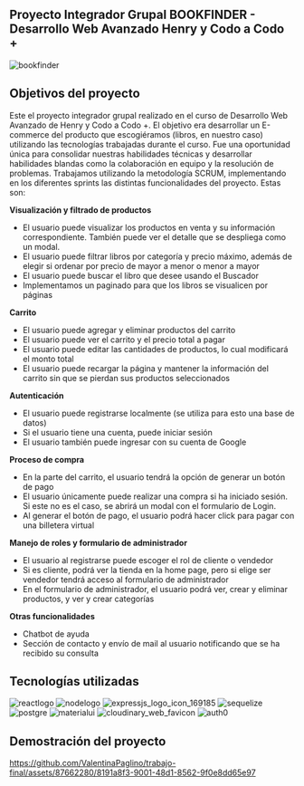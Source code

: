 ## Proyecto Integrador Grupal BOOKFINDER - Desarrollo Web Avanzado Henry y Codo a Codo +
![bookfinder](https://github.com/ValentinaPaglino/trabajo-final/assets/87662280/82dcb794-880d-44be-ad8e-42a5feb5b1b1)

## Objetivos del proyecto
Este el proyecto integrador grupal realizado en el curso de Desarrollo Web Avanzado de Henry y Codo a Codo +. El objetivo era desarrollar un E-commerce del producto que escogiéramos (libros, en nuestro caso) utilizando las tecnologías trabajadas durante el curso. Fue una oportunidad única para consolidar nuestras habilidades técnicas y desarrollar habilidades blandas como la colaboración en equipo y la resolución de problemas. Trabajamos utilizando la metodología SCRUM, implementando en los diferentes sprints las distintas funcionalidades del proyecto. Estas son:

**Visualización y filtrado de productos**
- El usuario puede visualizar los productos en venta y su información correspondiente. También puede ver el detalle que se despliega como un modal.
- El usuario puede filtrar libros por categoría y precio máximo, además de elegir si ordenar por precio de mayor a menor o menor a mayor
- El usuario puede buscar el libro que desee usando el Buscador
- Implementamos un paginado para que los libros se visualicen por páginas

**Carrito**
- El usuario puede agregar y eliminar productos del carrito
- El usuario puede ver el carrito y el precio total a pagar
- El usuario puede editar las cantidades de productos, lo cual modificará el monto total
- El usuario puede recargar la página y mantener la información del carrito sin que se pierdan sus productos seleccionados

**Autenticación**
- El usuario puede registrarse localmente (se utiliza para esto una base de datos)
- Si el usuario tiene una cuenta, puede iniciar sesión
- El usuario también puede ingresar con su cuenta de Google

**Proceso de compra**
- En la parte del carrito, el usuario tendrá la opción de generar un botón de pago
- El usuario únicamente puede realizar una compra si ha iniciado sesión. Si este no es el caso, se abrirá un modal con el formulario de Login.
- Al generar el botón de pago, el usuario podrá hacer click para pagar con una billetera virtual

**Manejo de roles y formulario de administrador**
- El usuario al registrarse puede escoger el rol de cliente o vendedor
- Si es cliente, podrá ver la tienda en la home page, pero si elige ser vendedor tendrá acceso al formulario de administrador
- En el formulario de administrador, el usuario podrá ver, crear y eliminar productos, y ver y crear categorías

**Otras funcionalidades**
- Chatbot de ayuda
- Sección de contacto y envío de mail al usuario notificando que se ha recibido su consulta


## Tecnologías utilizadas
![reactlogo](https://github.com/ValentinaPaglino/trabajo-final/assets/87662280/a8ba9d4d-d328-4014-9cd2-f669f4ced322)
![nodelogo](https://github.com/ValentinaPaglino/trabajo-final/assets/87662280/fb3dd3fa-f859-4f37-b5b0-512796d9e729)
![expressjs_logo_icon_169185](https://github.com/ValentinaPaglino/trabajo-final/assets/87662280/0d4814cc-2dae-4bfc-94fb-21353011e379)
![sequelize](https://github.com/ValentinaPaglino/trabajo-final/assets/87662280/ab87a22f-5693-4526-ab6d-ca3340f513e8)
![postgre](https://github.com/ValentinaPaglino/trabajo-final/assets/87662280/9d9e247a-296a-4ce9-87bd-19d95d589202)
![materialui](https://github.com/ValentinaPaglino/trabajo-final/assets/87662280/fc253b53-5be9-43d0-8fa0-e21f19f45014)
![cloudinary_web_favicon](https://github.com/ValentinaPaglino/trabajo-final/assets/87662280/f70bff58-20ae-4a51-aa6e-03c4db8adec1)
![auth0](https://github.com/ValentinaPaglino/trabajo-final/assets/87662280/983169a7-1f0e-448e-aeb4-12f596bb68cc)

## Demostración del proyecto
https://github.com/ValentinaPaglino/trabajo-final/assets/87662280/8191a8f3-9001-48d1-8562-9f0e8dd65e97

